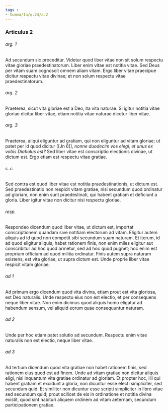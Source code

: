 ```yaml
---
tags : 
- Summa/Ia/q.24/a.2
---
```


### Articulus 2

###### arg. 1
Ad secundum sic proceditur. Videtur quod liber vitae non sit solum respectu vitae gloriae praedestinatorum. Liber enim vitae est notitia vitae. Sed Deus per vitam suam cognoscit omnem aliam vitam. Ergo liber vitae praecipue dicitur respectu vitae divinae; et non solum respectu vitae praedestinatorum.

###### arg. 2
Praeterea, sicut vita gloriae est a Deo, ita vita naturae. Si igitur notitia vitae gloriae dicitur liber vitae, etiam notitia vitae naturae dicetur liber vitae.

###### arg. 3
Praeterea, aliqui eliguntur ad gratiam, qui non eliguntur ad vitam gloriae; ut patet per id quod dicitur [[Jn 6]], *nonne duodecim vos elegi, et unus ex vobis Diabolus est?* Sed liber vitae est conscriptio electionis divinae, ut dictum est. Ergo etiam est respectu vitae gratiae.

###### s. c.
Sed contra est quod liber vitae est notitia praedestinationis, ut dictum est. Sed praedestinatio non respicit vitam gratiae, nisi secundum quod ordinatur ad gloriam, non enim sunt praedestinati, qui habent gratiam et deficiunt a gloria. Liber igitur vitae non dicitur nisi respectu gloriae.

###### resp.
Respondeo dicendum quod liber vitae, ut dictum est, importat conscriptionem quandam sive notitiam electorum ad vitam. Eligitur autem aliquis ad id quod non competit sibi secundum suam naturam. Et iterum, id ad quod eligitur aliquis, habet rationem finis, non enim miles eligitur aut conscribitur ad hoc quod armetur, sed ad hoc quod pugnet; hoc enim est proprium officium ad quod militia ordinatur. Finis autem supra naturam existens, est vita gloriae, ut supra dictum est. Unde proprie liber vitae respicit vitam gloriae.

###### ad 1
Ad primum ergo dicendum quod vita divina, etiam prout est vita gloriosa, est Deo naturalis. Unde respectu eius non est electio, et per consequens neque liber vitae. Non enim dicimus quod aliquis homo eligatur ad habendum sensum, vel aliquid eorum quae consequuntur naturam.

###### ad 2
Unde per hoc etiam patet solutio ad secundum. Respectu enim vitae naturalis non est electio, neque liber vitae.

###### ad 3
Ad tertium dicendum quod vita gratiae non habet rationem finis, sed rationem eius quod est ad finem. Unde ad vitam gratiae non dicitur aliquis eligi, nisi inquantum vita gratiae ordinatur ad gloriam. Et propter hoc, illi qui habent gratiam et excidunt a gloria, non dicuntur esse electi simpliciter, sed secundum quid. Et similiter non dicuntur esse scripti simpliciter in libro vitae sed secundum quid; prout scilicet de eis in ordinatione et notitia divina existit, quod sint habituri aliquem ordinem ad vitam aeternam, secundum participationem gratiae.

